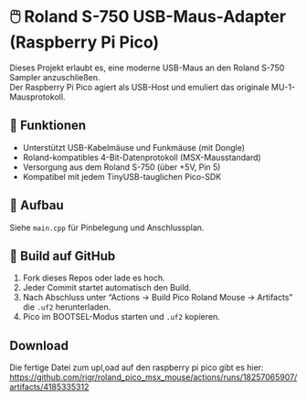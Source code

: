 # 🖱️ Roland S-750 USB-Maus-Adapter (Raspberry Pi Pico)

Dieses Projekt erlaubt es, eine moderne USB-Maus an den Roland S-750 Sampler anzuschließen.  
Der Raspberry Pi Pico agiert als USB-Host und emuliert das originale MU-1-Mausprotokoll.

## 🔧 Funktionen
- Unterstützt USB-Kabelmäuse und Funkmäuse (mit Dongle)
- Roland-kompatibles 4-Bit-Datenprotokoll (MSX-Mausstandard)
- Versorgung aus dem Roland S-750 (über +5V, Pin 5)
- Kompatibel mit jedem TinyUSB-tauglichen Pico-SDK

## 🧱 Aufbau
Siehe `main.cpp` für Pinbelegung und Anschlussplan.

## 🚀 Build auf GitHub
1. Fork dieses Repos oder lade es hoch.
2. Jeder Commit startet automatisch den Build.
3. Nach Abschluss unter “Actions → Build Pico Roland Mouse → Artifacts” die `.uf2` herunterladen.
4. Pico im BOOTSEL-Modus starten und `.uf2` kopieren.

## Download
Die fertige Datei zum upl,oad auf den raspberry pi pico gibt es hier:
https://github.com/rigr/roland_pico_msx_mouse/actions/runs/18257065907/artifacts/4185335312
